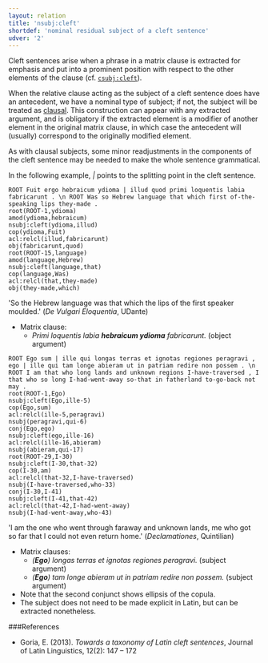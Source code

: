 ```yaml
---
layout: relation
title: 'nsubj:cleft'
shortdef: 'nominal residual subject of a cleft sentence'
udver: '2'
---
```


Cleft sentences arise when a phrase in a matrix clause is extracted for emphasis and put into a prominent position with respect to the other elements of the clause (cf. [`csubj:cleft`](la-dep/csubj-cleft)).

When the relative clause acting as the subject of a cleft sentence does have an antecedent, we have a nominal type of subject; if not, the subject will be treated as [clausal](la-dep/csubj-cleft). This construction can appear with any extracted argument, and is obligatory if the extracted element is a modifier of another element in the original matrix clause, in which case the antecedent will (usually) correspond to the originally modified element.

As with clausal subjects, some minor readjustments in the components of the cleft sentence may be needed to make the whole sentence grammatical.

In the following example, *\|* points to the splitting point in the cleft sentence.

~~~ sdparse
ROOT Fuit ergo hebraicum ydioma | illud quod primi loquentis labia fabricarunt . \n ROOT Was so Hebrew language that which first of-the-speaking lips they-made .
root(ROOT-1,ydioma)
amod(ydioma,hebraicum)
nsubj:cleft(ydioma,illud)
cop(ydioma,Fuit)
acl:relcl(illud,fabricarunt)
obj(fabricarunt,quod)
root(ROOT-15,language)
amod(language,Hebrew)
nsubj:cleft(language,that)
cop(language,Was)
acl:relcl(that,they-made)
obj(they-made,which)
~~~

'So the Hebrew language was that which the lips of the first speaker moulded.' (*De Vulgari Eloquentia*, UDante)

* Matrix clause:   
    * *Primi loquentis labia **hebraicum ydioma** fabricarunt.* (object argument)

~~~ sdparse
ROOT Ego sum | ille qui longas terras et ignotas regiones peragravi , ego | ille qui tam longe abieram ut in patriam redire non possem . \n ROOT I am that who long lands and unknown regions I-have-traversed , I that who so long I-had-went-away so-that in fatherland to-go-back not may .
root(ROOT-1,Ego)
nsubj:cleft(Ego,ille-5)
cop(Ego,sum)
acl:relcl(ille-5,peragravi)
nsubj(peragravi,qui-6)
conj(Ego,ego)
nsubj:cleft(ego,ille-16)
acl:relcl(ille-16,abieram)
nsubj(abieram,qui-17)
root(ROOT-29,I-30)
nsubj:cleft(I-30,that-32)
cop(I-30,am)
acl:relcl(that-32,I-have-traversed)
nsubj(I-have-traversed,who-33)
conj(I-30,I-41)
nsubj:cleft(I-41,that-42)
acl:relcl(that-42,I-had-went-away)
nsubj(I-had-went-away,who-43)
~~~

'I am the one who went through faraway and unknown lands, me who got so far that I could not even return home.' (*Declamationes*, Quintilian)

* Matrix clauses:   
    * *(**Ego**) longas terras et ignotas regiones peragravi.* (subject argument)
    * *(**Ego**) tam longe abieram ut in patriam redire non possem.* (subject argument)
* Note that the second conjunct shows ellipsis of the copula. 
* The subject does not need to be made explicit in Latin, but can be extracted nonetheless.

###References

* Goria, E. (2013). *Towards a taxonomy of Latin cleft sentences*, Journal of Latin Linguistics, 12(2): 147 – 172
<!-- Interlanguage links updated Po 6. listopadu 2023, 21:43:09 CET -->
